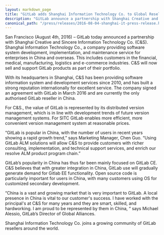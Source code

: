 ```yaml
---
layout: markdown_page
title: "GitLab adds Shanghai Information Technology Co. to Global Reseller Program"
description: "GitLab announce a partnership with Shanghai Creative and Sincere Information Technology Co. (C&S)."
canonical_path: "/press/releases/2016-08-04-shanghai-it-press-release.html"
---
```


San Francisco (August 4th, 2016) – GitLab today announced a partnership with Shanghai Creative and Sincere
Information Technology Co. (C&S). Shanghai Information Technology Co., a company providing software system 
development, implementation, and maintenance service for enterprises in China and overseas. This includes 
customers in the financial, medical, manufacturing, logistics and e-commerce industries. C&S will now sell 
and support GitLab products as part of their portfolio.
 
With its headquarters in Shanghai, C&S has been providing software information system and development 
services since 2010, and has built a strong reputation internationally for excellent service. The company 
signed an agreement with GitLab in March 2016 and are currently the only authorised GitLab reseller in China.
 
For C&S., the value of GitLab is represented by its distributed version management, which is in line with 
development trends of future version management systems. For SITC GitLab enables more efficient, more 
convenient version management system at reasonable prices.
 
“GitLab is popular in China, with the number of users in recent years showing a rapid growth trend,” says
Marketing Manager, Chen Guo. “Using GitLab ALM solutions will allow C&S to provide customers with richer  
consulting, implementation, and technical support services, and enrich our resolve ALM product program chain.”
 
GitLab’s popularity in China has thus far been mainly focused on GitLab CE. C&S believes that with greater 
integration in China, GitLab use will gradually generate demand for Gitlab EE functionality. Open source 
code is particularly important for users in China, with many customers using OS for customized secondary 
development.
 
“China is a vast and growing market that is very important to GitLab. A local presence in China is vital to 
our customer's success. I have worked with the principal's at C&S for many years and they are smart, 
skilled, and hardworking. I am proud to be represented by them in China, “ says Michael Alessio, GitLab’s 
Director of Global Alliances.  
 
Shanghai Information Technology Co. joins a growing community of GitLab resellers around the world. 